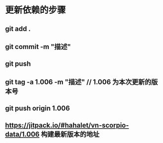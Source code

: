 # 更新依赖的步骤
## git add .
## git commit -m "描述"
## git push
## git tag -a 1.006 -m "描述"  // 1.006 为本次更新的版本号
## git push origin 1.006
## https://jitpack.io/#hahalet/vn-scorpio-data/1.006 构建最新版本的地址